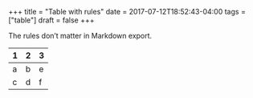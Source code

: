 +++
title = "Table with rules"
date = 2017-07-12T18:52:43-04:00
tags = ["table"]
draft = false
+++

The rules don&rsquo;t matter in Markdown export.

 1 | 2 |   3
---|---|----
 a | b |   e
 c | d |   f
